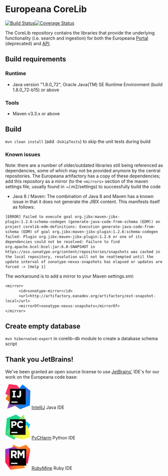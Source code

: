 # Europeana CoreLib

[![Build Status](https://travis-ci.org/europeana/corelib.svg?branch=master)](https://travis-ci.org/europeana/corelib)[![Coverage Status](https://coveralls.io/repos/europeana/corelib/badge.svg?branch=master&service=github)](https://coveralls.io/github/europeana/corelib?branch=master)

The CoreLib repository contains the libraries that provide the underlying functionality (i.e. search and ingestion)
for both the Europeana [Portal](https://github.com/europeana/portal/) (deprecated) and [API](https://github.com/europeana/api2/).

## Build requirements
### Runtime
* Java version "1.8.0_72", Oracle Java(TM) SE Runtime Environment (build 1.8.0_72-b15) or above

### Tools
* Maven v3.3.x or above

## Build
``mvn clean install`` (add ``-DskipTests``) to skip the unit tests during build

### Known issues
Note: there are a number of older/outdated libraries still being referenced as dependencies, some of which may not
be provided anymore by the central repositories. The Europeana artifactory has a copy of these dependencies; add this
repository as a mirror (to the ``<mirrors>`` section of the maven settings file, usually found in ~/.m2/settings) to
successfully build the code

* Java 8 / Maven: The combination of Java 8 and Maven has a known issue in that it does not generate the JIBX content. This manifests itself as follows:

```
[ERROR] Failed to execute goal org.jibx:maven-jibx-plugin:1.2.6:schema-codegen (generate-java-code-from-schema (EDM)) on project corelib-edm-definitions: Execution generate-java-code-from-schema (EDM) of goal org.jibx:maven-jibx-plugin:1.2.6:schema-codegen failed: Plugin org.jibx:maven-jibx-plugin:1.2.6 or one of its dependencies could not be resolved: Failure to find org.apache.bcel:bcel:jar:6.0-SNAPSHOT in https://oss.sonatype.org/content/repositories/snapshots was cached in the local repository, resolution will not be reattempted until the update interval of sonatype-nexus-snapshots has elapsed or updates are forced -> [Help 1]
```

The workaround is to add a mirror to your Maven settings.xml:

```
<mirror>
      <id>sonatype-mirror</id>
      <url>http://artifactory.eanadev.org/artifactory/ext-snapshot-local</url>
      <mirrorOf>sonatype-nexus-snapshots</mirrorOf>
</mirror>
```

## Create empty database
``mvn hibernate4:export`` in corelib-db module to create a database schema script


## Thank you JetBrains!

We've been granted an open source license to use [JetBrains'](https://www.jetbrains.com) IDE's for our work on the Europeana code base:

![](https://raw.githubusercontent.com/Luthien-in-edhil/jetbrainsicons/master/icon_IntelliJIDEA.png) [IntelliJ](https://www.jetbrains.com/idea/) Java IDE

![](https://raw.githubusercontent.com/Luthien-in-edhil/jetbrainsicons/master/icon_PyCharm.png) [PyCHarm](https://www.jetbrains.com/pycharm/) Python IDE

![](https://raw.githubusercontent.com/Luthien-in-edhil/jetbrainsicons/master/icon_RubyMine.png) [RubyMine](https://www.jetbrains.com/ruby/) Ruby IDE

